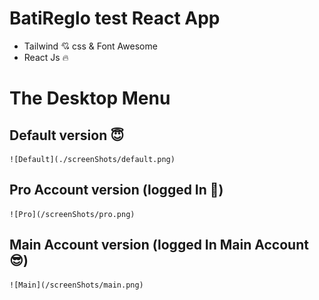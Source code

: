 # BatiReglo test React App

- Tailwind 💘 css & Font Awesome
- React Js 🔥

# The Desktop Menu

## Default version 😇

    ![Default](./screenShots/default.png)

## Pro Account version (logged In 🙂)

    ![Pro](/screenShots/pro.png)

## Main Account version (logged In Main Account 😎)

    ![Main](/screenShots/main.png)

